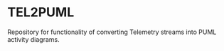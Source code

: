 # TEL2PUML
Repository for functionality of converting Telemetry streams into PUML activity diagrams.
